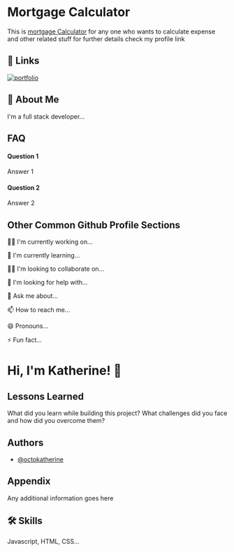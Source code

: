 
# Mortgage Calculator


This is [mortgage Calculator](https://nationwidemortgagecalculator.co.uk/precise-mortgages-for-intermediaries//) for any one who wants to calculate expense and other related stuff for further details check my profile link


## 🔗 Links
[![portfolio](https://img.shields.io/badge/my_portfolio-000?style=for-the-badge&logo=ko-fi&logoColor=white)](https://nationwidemortgagecalculator.co.uk/precise-mortgages-for-intermediaries//)


## 🚀 About Me
I'm a full stack developer...


## FAQ

#### Question 1

Answer 1

#### Question 2

Answer 2


## Other Common Github Profile Sections
👩‍💻 I'm currently working on...

🧠 I'm currently learning...

👯‍♀️ I'm looking to collaborate on...

🤔 I'm looking for help with...

💬 Ask me about...

📫 How to reach me...

😄 Pronouns...

⚡️ Fun fact...


# Hi, I'm Katherine! 👋


## Lessons Learned

What did you learn while building this project? What challenges did you face and how did you overcome them?


## Authors

- [@octokatherine](https://www.github.com/octokatherine)


## Appendix

Any additional information goes here


## 🛠 Skills
Javascript, HTML, CSS...

